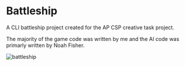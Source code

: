# Battleship
A CLI battleship project created for the AP CSP creative task project.

The majority of the game code was written by me and the AI code was primarly written by Noah Fisher.

![battleship](https://user-images.githubusercontent.com/56554110/166180523-3e5751d9-953a-4f58-8ff3-63f50347ba43.PNG)
